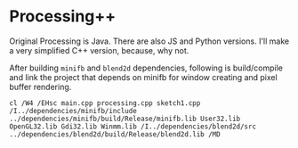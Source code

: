 # Processing++

Original Processing is Java. There are also JS and Python versions. I'll make a very simplified C++ version, because, why not.

After building `minifb` and `blend2d` dependencies, following is build/compile and link the project that depends on minifb for window creating and pixel buffer rendering.

```shell
cl /W4 /EHsc main.cpp processing.cpp sketch1.cpp /I../dependencies/minifb/include ../dependencies/minifb/build/Release/minifb.lib User32.lib OpenGL32.lib Gdi32.lib Winmm.lib /I../dependencies/blend2d/src ../dependencies/blend2d/build/Release/blend2d.lib /MD
```
